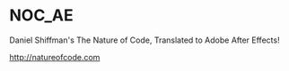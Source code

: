 NOC_AE
======

Daniel Shiffman's The Nature of Code, Translated to Adobe After Effects!

http://natureofcode.com
